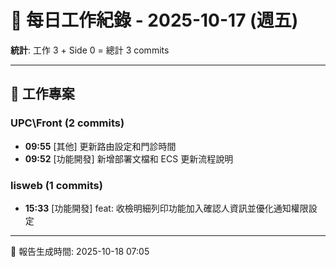# 📅 每日工作紀錄 - 2025-10-17 (週五)

**統計**: 工作 3 + Side 0 = 總計 3 commits

---

## 💼 工作專案

### UPC\Front (2 commits)

- **09:55** [其他] 更新路由設定和門診時間
- **09:52** [功能開發] 新增部署文檔和 ECS 更新流程說明

### lisweb (1 commits)

- **15:33** [功能開發] feat: 收檢明細列印功能加入確認人資訊並優化通知權限設定

---

📅 報告生成時間: 2025-10-18 07:05
